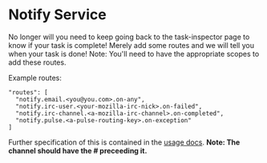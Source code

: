 # Notify Service

No longer will you need to keep going back to the task-inspector page to know if your task is complete!
Merely add some routes and we will tell you when your task is done!
Note: You'll need to have the appropriate scopes to add these routes.

Example routes:

```
"routes": [
  "notify.email.<you@you.com>.on-any",
  "notify.irc-user.<your-mozilla-irc-nick>.on-failed",
  "notify.irc-channel.<a-mozilla-irc-channel>.on-completed",
  "notify.pulse.<a-pulse-routing-key>.on-exception"
]
```

Further specification of this is contained in the [usage docs](usage). **Note: The channel should have the # preceeding it.**
